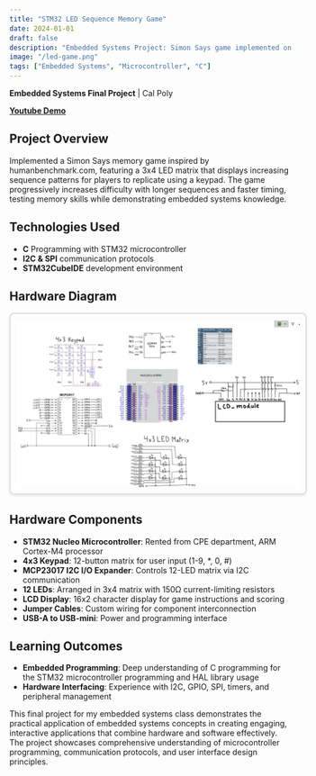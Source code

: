 ```yaml
---
title: "STM32 LED Sequence Memory Game"
date: 2024-01-01
draft: false
description: "Embedded Systems Project: Simon Says game implemented on STM32 microcontroller with 12-LED matrix, keypad input, and LCD display for an interactive memory challenge."
image: "/led-game.png"
tags: ["Embedded Systems", "Microcontroller", "C"]
---
```


**Embedded Systems Final Project** | Cal Poly

[**Youtube Demo**](https://www.youtube.com/watch?v=FXmU54PPUjQ)

## Project Overview
Implemented a Simon Says memory game inspired by humanbenchmark.com, featuring a 3x4 LED matrix that displays increasing sequence patterns for players to replicate using a keypad. The game progressively increases difficulty with longer sequences and faster timing, testing memory skills while demonstrating embedded systems knowledge.

## Technologies Used
- **C** Programming with STM32 microcontroller
- **I2C & SPI** communication protocols
- **STM32CubeIDE** development environment

## Hardware Diagram
<div style="text-align: center;">
    <img src="/led-game.png" alt="LED Game Hardware Diagram" style="border: 2px solid #ddd; border-radius: 8px; padding: 10px; box-shadow: 0 2px 4px rgba(0,0,0,0.1); max-width: 100%; height: auto;">
</div>

## Hardware Components
- **STM32 Nucleo Microcontroller**: Rented from CPE department, ARM Cortex-M4 processor
- **4x3 Keypad**: 12-button matrix for user input (1-9, *, 0, #)
- **MCP23017 I2C I/O Expander**: Controls 12-LED matrix via I2C communication
- **12 LEDs**: Arranged in 3x4 matrix with 150Ω current-limiting resistors
- **LCD Display**: 16x2 character display for game instructions and scoring
- **Jumper Cables**: Custom wiring for component interconnection
- **USB-A to USB-mini**: Power and programming interface


## Learning Outcomes
- **Embedded Programming**: Deep understanding of C programming for the STM32 microcontroller programming and HAL library usage
- **Hardware Interfacing**: Experience with I2C, GPIO, SPI, timers, and peripheral management

This final project for my embedded systems class demonstrates the practical application of embedded systems concepts in creating engaging, interactive applications that combine hardware and software effectively. The project showcases comprehensive understanding of microcontroller programming, communication protocols, and user interface design principles.
